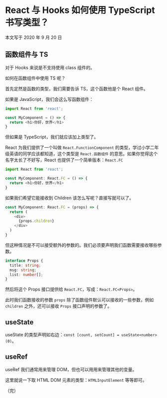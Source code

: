 # React 与 Hooks 如何使用 TypeScript 书写类型？

本文写于 2020 年 9 月 20 日

## 函数组件与 TS

对于 Hooks 来说是不支持使用 class 组件的。

如何在函数组件中使用 TS 呢？

首先定然是函数的类型，我们需要告诉 TS，这个函数他是个 React 组件。

如果是 JavaScript，我们会这么写函数组件：

```JavaScript
import React from 'react';

const MyComponent = () => {
  return <h1>你好，世界</h1>
}
```

但如果是 TypeScript，我们就应该加上类型了。

React 为我们提供了一个叫做 `React.FunctionComponent` 的类型，学过小学二年级英语的同学应该都知道，这个类型是 `React.函数组件` 的意思。如果你觉得这个名字太长了不好写，React 也提供了一个简单版本：`React.FC`

```TypeScript
import React from 'react';

const MyComponent: React.FC = () => {
  return <h1>你好，世界</h1>
}
```

如果我们希望它能接收到 Children 该怎么写呢？直接写就可以了。

```TypeScript
const MyComponent: React.FC = (props) => {
  return (
    <div>
      {props.children}
    </div>
  )
}
```

但这种情况是不可以接受额外的参数的。我们必须要声明我们函数需要接收哪些参数。

```TypeScript
interface Props {
  title: string;
  msg: string;
  list: number[];
}
```

然后将这个 Props 接口提供给 `React.FC`，写成：`React.FC<Props>`。

此时我们函数接收的参数 `props` 除了函数组件默认可以接收的一些参数，例如 `children` 之外，还可以接收 `Props` 接口声明的参数了。

## useState

useState 的类型声明如右边：`const [count, setCount] = useState<number>(0)`。

## useRef

useRef 我们通常用来管理 DOM，但也可以用用来管理其他的变量。

这里就说一下取 HTML DOM 元素的类型：`HTMLInputElement` 等等即可。

（完）

